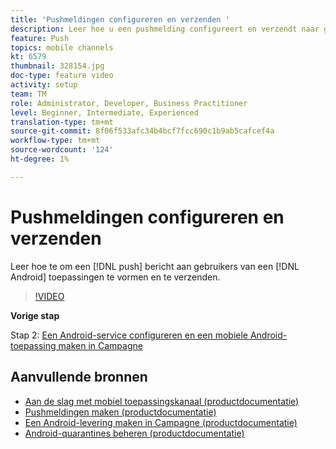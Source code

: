 ```yaml
---
title: 'Pushmeldingen configureren en verzenden '
description: Leer hoe u een pushmelding configureert en verzendt naar gebruikers van de Android-app.
feature: Push
topics: mobile channels
kt: 6579
thumbnail: 328154.jpg
doc-type: feature video
activity: setup
team: TM
role: Administrator, Developer, Business Practitioner
level: Beginner, Intermediate, Experienced
translation-type: tm+mt
source-git-commit: 8f06f533afc34b4bcf7fcc690c1b9ab5cafcef4a
workflow-type: tm+mt
source-wordcount: '124'
ht-degree: 1%

---
```



# Pushmeldingen configureren en verzenden

Leer hoe te om een [!DNL push] bericht aan gebruikers van een [!DNL Android] toepassingen te vormen en te verzenden.

>[!VIDEO](https://video.tv.adobe.com/v/328154?quality=12)

**Vorige stap**

Stap 2: [Een Android-service configureren en een mobiele Android-toepassing maken in Campagne](/help/tutorial-getting-started-with-push-notifications-for-android/configuring-an-android-service-in-campaign.md)

## Aanvullende bronnen

* [Aan de slag met mobiel toepassingskanaal (productdocumentatie)](https://experienceleague.adobe.com/docs/campaign-classic/using/sending-messages/sending-push-notifications/about-mobile-app-channel.html#about-mobile-app-channel)
* [Pushmeldingen maken (productdocumentatie)](https://experienceleague.adobe.com/docs/campaign-classic/using/sending-messages/sending-push-notifications/creating-notifications.html#sending-messages)
* [Een Android-levering maken in Campagne (productdocumentatie)](https://experienceleague.adobe.com/docs/campaign-classic/using/sending-messages/sending-push-notifications/configure-the-mobile-app/configuring-the-mobile-application-android.html#creating-android-delivery)
* [Android-quarantines beheren (productdocumentatie)](https://experienceleague.adobe.com/docs/campaign-classic/using/sending-messages/monitoring-deliveries/understanding-quarantine-management.html#android-quarantine)
